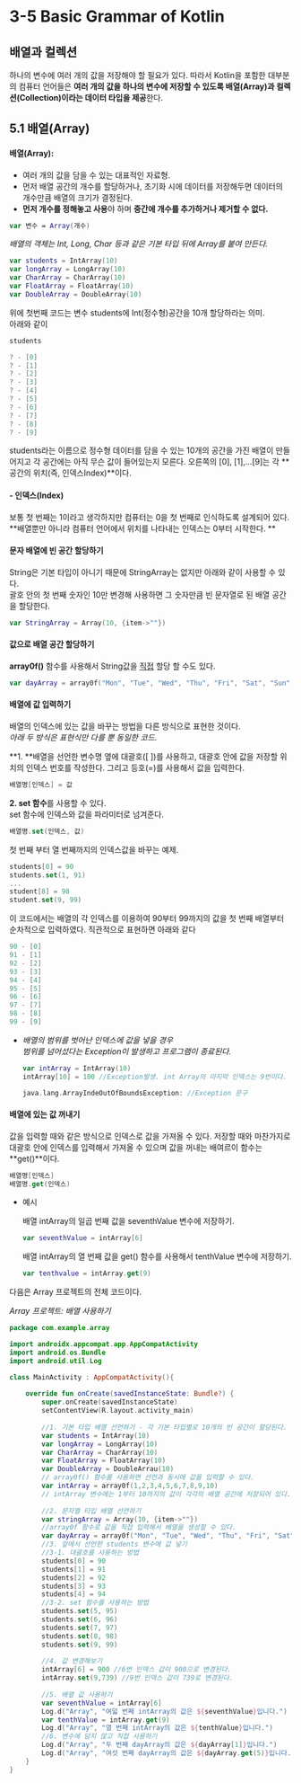 # 3-5 Basic Grammar of Kotlin



## 배열과 컬렉션

하나의 변수에 여러 개의 값을 저장해야 할 필요가 있다. 따라서 Kotlin을 포함한 대부분의 컴퓨터 언어들은 **여러 개의 값을 하나의 변수에 저장할 수 있도록 배열(Array)과 컬렉션(Collection)이라는 데이터 타입을 제공**한다.



## 5.1 배열(Array)

#### 배열(Array): 

- 여러 개의 값을 담을 수 있는 대표적인 자료형.
- 먼저 배열 공간의 개수를 할당하거나, 초기화 시에 데이터를 저장해두면 데이터의 개수만큼 배열의 크기가 결정된다.
- **먼저 개수를 정해놓고 사용**야 하며 **중간에 개수를 추가하거나 제거할 수 없다.**

```kotlin
var 변수 = Array(개수)
```

*배열의 객체는 Int, Long, Char 등과 같은 기본 타입 뒤에 Array를 붙여 만든다.*

```kotlin
var students = IntArray(10)
var longArray = LongArray(10)
var CharArray = CharArray(10)
var FloatArray = FloatArray(10)
var DoubleArray = DoubleArray(10)
```

위에 첫번째 코드는 변수 students에 Int(정수형)공간을 10개 할당하라는 의미.<br>아래와 같이 

```kotlin
students

? - [0]
? - [1]
? - [2]
? - [3]
? - [4]
? - [5]
? - [6]
? - [7]
? - [8]
? - [9]
```

students라는 이름으로 정수형 데이터를 담을 수 있는 10개의 공간을 가진 배열이 만들어지고 각 공간에는 아직 무슨 값이 들어있는지 모른다. 오른쪽의 [0], [1],...[9]는 각 **공간의 위치(즉, 인덱스Index)**이다.



#### - 인덱스(Index)

보통 첫 번째는 1이라고 생각하지만 컴퓨터는 0을 첫 번째로 인식하도록 설계되어 있다.<br> **배열뿐만 아니라 컴퓨터 언어에서 위치를 나타내는 인덱스는 0부터 시작한다. **



#### 문자 배열에 빈 공간 할당하기

String은 기본 타입이 아니기 때문에 StringArray는 없지만 아래와 같이 사용할 수 있다. <br>괄호 안의 첫 번째 숫자인 10만 변경해 사용하면 그 숫자만큼 빈 문자열로 된 배열 공간을 할당한다.

```kotlin
var StringArray = Array(10, {item->""})
```



#### 값으로 배열 공간 할당하기

**array0f()** 함수를 사용해서 String값을 <u>직접</u> 할당 할 수도 있다.

```Kotlin
var dayArray = array0f("Mon", "Tue", "Wed", "Thu", "Fri", "Sat", "Sun")
```



#### 배열에 값 입력하기

배열의 인덱스에 있는 값을 바꾸는 방법을 다른 방식으로 표현한 것이다. <br>*아래 두 방식은 표현식만 다를 뿐 동일한 코드.*

**1. **배열을 선언한 변수명 옆에 대괄호([ ])를 사용하고, 대괄호 안에 값을 저장할 위치의 인덱스 번호를 작성한다. 그리고 등호(=)를 사용해서 값을 입력한다.

```kotlin
배열명[인덱스] = 값
```

**2. set 함수**를 사용할 수 있다.<br>set 함수에 인덱스와 값을 파라미터로 넘겨준다. 

```kotlin
배열명.set(인덱스, 값)
```



첫 번째 부터 열 번째까지의 인덱스값을 바꾸는 예제.

```kotlin
students[0] = 90
students.set(1, 91)
...
student[8] = 98
student.set(9, 99)
```

이 코드에서는 배열의 각 인덱스를 이용하여 90부터 99까지의 값을 첫 번째 배열부터 순차적으로 입력하였다.  직관적으로 표현하면 아래와 같다

```kotlin
90 - [0]
91 - [1]
92 - [2]
93 - [3]
94 - [4]
95 - [5]
96 - [6]
97 - [7]
98 - [8]
99 - [9]
```

- *배열의 범위를 벗어난 인덱스에 값을 넣을 경우<br>범위를 넘어섰다는 Exception이 발생하고 프로그램이 종료된다.*

  ```kotlin
  var intArray = IntArray(10)
  intArray[10] = 100 //Exception발생. int Array의 마지막 인덱스는 9번이다.
  ```

  ```kotlin
  java.lang.ArrayIndeOutOfBoundsException: //Exception 문구
  ```



 #### 배열에 있는 값 꺼내기

값을 입력할 때와 같은 방식으로 인덱스로 값을 가져올 수 있다. 저장할 때와 마찬가지로 대괄호 안에 인덱스를 입력해서 가져올 수 있으며 값을 꺼내는 배여르이 함수는 **get()**이다.

```kotlin
배열명[인덱스]
배열명.get(인덱스)
```

- 예시

  배열 intArray의 일곱 번째 값을 seventhValue 변수에 저장하기.

  ```kotlin
  var seventhValue = intArray[6] 
  ```

  배열 intArray의 열 번째 값을 get() 함수를 사용해서 tenthValue 변수에 저장하기.

  ```kotlin
  var tenthvalue = intArray.get(9)
  ```



다음은 Array 프로젝트의 전체 코드이다. 

*Array 프로젝트: 배열 사용하기*

```kotlin
package com.example.array

import androidx.appcompat.app.AppCompatActivity
import android.os.Bundle
import android.util.Log

class MainActivity : AppCompatActivity(){
    
    override fun onCreate(savedInstanceState: Bundle?) {
        super.onCreate(savedInstanceState)
        setContentView(R.layout.activity_main)
        
        //1. 기본 타입 배열 선언하기 - 각 기본 타입별로 10개의 빈 공간이 할당된다.
        var students = IntArray(10)
        var longArray = LongArray(10)
        var CharArray = CharArray(10)
        var FloatArray = FloatArray(10)
        var DoubleArray = DoubleArrau(10)
        // array0f() 함수를 사용하면 선언과 동시에 값을 입력할 수 있다.
        var intArray = array0f(1,2,3,4,5,6,7,8,9,10)
        // intArray 변수에는 1부터 10까지의 값이 각각의 배열 공간에 저장되어 있다.
        
        //2. 문자열 타입 배열 선언하기
        var stringArray = Array(10, {item->""})
        //array0f 함수로 값을 직접 입력해서 배열을 생성할 수 있다.
        var dayArray = array0f("Mon", "Tue", "Wed", "Thu", "Fri", "Sat", "Sun")
        //3. 앞에서 선언한 students 변수에 값 넣기
        //3-1. 대괄호를 사용하는 방법
        students[0] = 90
        students[1] = 91
        students[2] = 92
        students[3] = 93
        students[4] = 94
        //3-2. set 함수를 사용하는 방법
        students.set(5, 95)
        students.set(6, 96)
        students.set(7, 97)
        students.set(8, 98)
        students.set(9, 99)
        
        //4. 값 변경해보기
        intArray[6] = 900 //6번 인덱스 값이 900으로 변경된다.
        intArray.set(9,739) //9번 인덱스 값이 739로 변경된다.
        
        //5. 배열 값 사용하기
        var seventhValue = intArray[6]
        Log.d("Array", "여덟 번째 intArray의 값은 ${seventhValue}입니다.")
        var tenthValue = intArray.get(9)
        Log.d("Array", "열 번째 intArray의 값은 ${tenthValue}입니다.")
        //6. 변수에 담지 않고 직접 사용하기
        Log.d("Array", "두 번째 dayArray의 값은 ${dayArray[1]}입니다.")
        Log.d("Array", "여섯 번째 dayArray의 값은 ${dayArray.get(5)}입니다.")
    }
}
```

